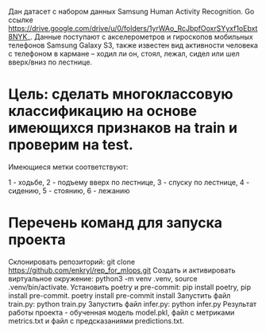Дан датасет с набором данных Samsung Human Activity Recognition.
Gо ссылке https://drive.google.com/drive/u/0/folders/1yrWAo_RcJbpfOoxrSYyxf1oEbxt8NYK_.
Данные поступают с акселерометров и гироскопов мобильных телефонов Samsung Galaxy S3, также известен вид активности человека с телефоном в кармане – ходил ли он, стоял, лежал, сидел или шел вверх/вниз по лестнице.

# Цель: сделать многоклассовую классификацию на основе имеющихся признаков на train и проверим на test.

Имеющиеся метки соответствуют:

1 - ходьбе,
2 - подъему вверх по лестнице,
3 - спуску по лестнице,
4 - сидению,
5 - стоянию,
6 - лежанию

# Перечень команд для запуска проекта
Склонировать репозиторий: git clone https://github.com/enkryl/rep_for_mlops.git
Создать и активировать виртуальное окружение: python3 -m venv .venv, source .venv/bin/activate.
Установить poetry и pre-commit: pip install poetry, pip install pre-commit.
poetry install
pre-commit install
Запустить файл train.py: python train.py
Запустить файл infer.py: python infer.py
Результат работы проекта - обученная модель model.pkl, файл с метриками metrics.txt и файл с предсказаниями predictions.txt.
